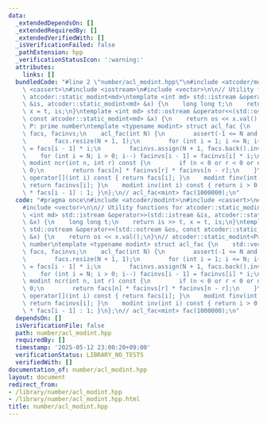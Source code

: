 ```yaml
---
data:
  _extendedDependsOn: []
  _extendedRequiredBy: []
  _extendedVerifiedWith: []
  _isVerificationFailed: false
  _pathExtension: hpp
  _verificationStatusIcon: ':warning:'
  attributes:
    links: []
  bundledCode: "#line 2 \"number/acl_modint.hpp\"\n#include <atcoder/modint>\n#include\
    \ <cassert>\n#include <iostream>\n#include <vector>\n\n// Utility functions for\
    \ atcoder::static_modint<md>\ntemplate <int md> std::istream &operator>>(std::istream\
    \ &is, atcoder::static_modint<md> &x) {\n    long long t;\n    return is >> t,\
    \ x = t, is;\n}\ntemplate <int md> std::ostream &operator<<(std::ostream &os,\
    \ const atcoder::static_modint<md> &x) {\n    return os << x.val();\n}\n// atcoder::static_modint<P>,\
    \ P: prime number\ntemplate <typename modint> struct acl_fac {\n    std::vector<modint>\
    \ facs, facinvs;\n    acl_fac(int N) {\n        assert(-1 <= N and N < modint::mod());\n\
    \        facs.resize(N + 1, 1);\n        for (int i = 1; i <= N; i++) facs[i]\
    \ = facs[i - 1] * i;\n        facinvs.assign(N + 1, facs.back().inv());\n    \
    \    for (int i = N; i > 0; i--) facinvs[i - 1] = facinvs[i] * i;\n    }\n   \
    \ modint ncr(int n, int r) const {\n        if (n < 0 or r < 0 or n < r) return\
    \ 0;\n        return facs[n] * facinvs[r] * facinvs[n - r];\n    }\n    modint\
    \ operator[](int i) const { return facs[i]; }\n    modint finv(int i) const {\
    \ return facinvs[i]; }\n    modint inv(int i) const { return i > 0 ? facinvs[i]\
    \ * facs[i - 1] : 1; }\n};\n// acl_fac<mint> fac(1000000);\n"
  code: "#pragma once\n#include <atcoder/modint>\n#include <cassert>\n#include <iostream>\n\
    #include <vector>\n\n// Utility functions for atcoder::static_modint<md>\ntemplate\
    \ <int md> std::istream &operator>>(std::istream &is, atcoder::static_modint<md>\
    \ &x) {\n    long long t;\n    return is >> t, x = t, is;\n}\ntemplate <int md>\
    \ std::ostream &operator<<(std::ostream &os, const atcoder::static_modint<md>\
    \ &x) {\n    return os << x.val();\n}\n// atcoder::static_modint<P>, P: prime\
    \ number\ntemplate <typename modint> struct acl_fac {\n    std::vector<modint>\
    \ facs, facinvs;\n    acl_fac(int N) {\n        assert(-1 <= N and N < modint::mod());\n\
    \        facs.resize(N + 1, 1);\n        for (int i = 1; i <= N; i++) facs[i]\
    \ = facs[i - 1] * i;\n        facinvs.assign(N + 1, facs.back().inv());\n    \
    \    for (int i = N; i > 0; i--) facinvs[i - 1] = facinvs[i] * i;\n    }\n   \
    \ modint ncr(int n, int r) const {\n        if (n < 0 or r < 0 or n < r) return\
    \ 0;\n        return facs[n] * facinvs[r] * facinvs[n - r];\n    }\n    modint\
    \ operator[](int i) const { return facs[i]; }\n    modint finv(int i) const {\
    \ return facinvs[i]; }\n    modint inv(int i) const { return i > 0 ? facinvs[i]\
    \ * facs[i - 1] : 1; }\n};\n// acl_fac<mint> fac(1000000);\n"
  dependsOn: []
  isVerificationFile: false
  path: number/acl_modint.hpp
  requiredBy: []
  timestamp: '2025-05-12 23:00:20+09:00'
  verificationStatus: LIBRARY_NO_TESTS
  verifiedWith: []
documentation_of: number/acl_modint.hpp
layout: document
redirect_from:
- /library/number/acl_modint.hpp
- /library/number/acl_modint.hpp.html
title: number/acl_modint.hpp
---
```

